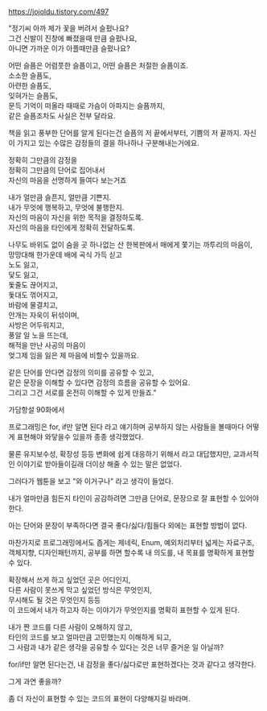 https://jojoldu.tistory.com/497

"정기씨 아까 제가 꽃을 버려서 슬펐나요?<br>
그건 신발이 진창에 빠졌을때 만큼 슬펐나요, <br>
아니면 가까운 이가 아플때만큼 슬펐나요?

어떤 슬픔은 어렴풋한 슬픔이고, 어떤 슬픔은 처절한 슬픔이죠.<br>
소소한 슬픔도,<br>
아련한 슬픔도,<br>
잊혀가는 슬픔도,<br>
문득 기억이 떠올라 때때로 가슴이 아파지는 슬픔까지,<br>
같은 슬픔조차도 사실은 전부 달라요.

책을 읽고 풍부한 단어를 알게 된다는건 슬픔의 저 끝에서부터, 기쁨의 저 끝까지.
자신이 가지고 있는 수많은 감정들의 결을 하나하나 구분해내는거에요.

정확히 그만큼의 감정을 <br>
정확히 그만큼의 단어로 집어내서<br>
자신의 마음을 선명하게 들여다 보는거죠<br>

내가 얼만큼 슬픈지, 얼만큼 기쁜지.<br>
내가 무엇에 행복하고, 무엇에 불행한지.<br>
자신의 마음이 자신을 위한 목적을 결정하도록.<br>
자신의 마음을 타인에게 정확히 전달하도록.

나무도 바위도 없이 숨을 곳 하나없는 산 한복판에서 매에게 쫓기는 까투리의 마음이,<br>
망망대해 한가운데 배에 곡식 가득 싣고 <br>
노도 잃고,<br>
닻도 잃고,<br>
돛줄도 끊어지고,<br>
돛대도 꺾어지고,<br>
바람에 물결치고,<br>
안개는 자욱이 뒤섞이며,<br>
사방은 어두워지고,<br>
풍알 일 노을 뜨는데,<br>
해적을 만난 사공의 마음이<br>
엊그제 임을 잃은 제 마음에 비할수 있을까요.

같은 단어를 안다면 감정의 의미를 공유할 수 있고,<br>
같은 문장을 이해할 수 있다면 감정의 흐름을 공유할 수 있어요.<br>
그리고 그건 서로를 온전히 이해할 수 있게 만들죠."

가담항설 90화에서

프로그래밍은 for, if만 알면 된다 라고 얘기하며 공부하지 않는 사람들을 볼때마다 어떻게 표현해야 와닿을수 있을까 종종 생각했었다.

물론 유지보수성, 확장성 등등 변화에 쉽게 대응하기 위해서 라고 대답했지만, 교과서적인 이야기로 받아들이길래 더이상 해줄 수 있는 말은 없었다.

그러다가 웹툰을 보고 "와 이거구나" 라고 생각이 들었다.

내가 얼마만큼 힘든지 타인이 공감하려면 그만큼 단어로, 문장으로 잘 표현할 수 있어야 한다.

아는 단어와 문장이 부족하다면 결국 좋다/싫다/힘들다 외에는 표현할 방법이 없다.

마찬가지로 프로그래밍에서도 좁게는 제네릭, Enum, 예외처리부터 넓게는 자료구조, 객체지향, 디자인패턴까지, 공부를 하면 할수록 내 의도를, 내 목표를 명확하게 표현할 수 있다.

확장해서 쓰게 하고 싶었던 곳은 어디인지,<br>
다른 사람이 못쓰게 막고 싶었던 방식은 무엇인지,<br>
무시해도 될 것은 무엇인지 등등<br>
이 코드에서 내가 하고자 하는 이야기가 무엇인지를 명확히 표현할 수 있게 된다.

내가 짠 코드를 다른 사람이 오해하지 않고,<br>
타인의 코드를 보고 얼마만큼 고민했는지 이해하게 되고,<br>
그 사람과 내가 같은 생각을 공유할 수 있다는 것은 너무 즐거운 일 아닐까?

for/if만 알면 된다는건, 내 감정을 좋다/싫다로만 표현하겠다는 것과 같다고 생각한다.

그게 과연 좋을까?

좀 더 자신이 표현할 수 있는 코드의 표현이 다양해지길 바라며.